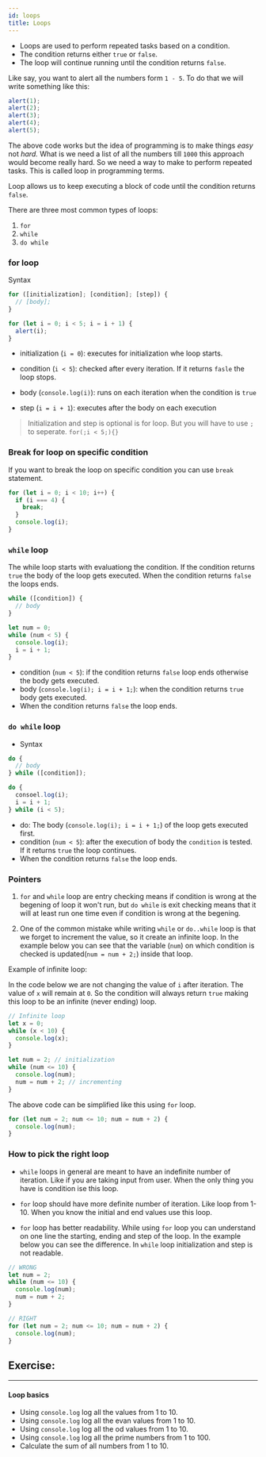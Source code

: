 ```yaml
---
id: loops
title: Loops
---
```


- Loops are used to perform repeated tasks based on a condition.
- The condition returns either `true` or `false`.
- The loop will continue running until the condition returns `false`.

Like say, you want to alert all the numbers form `1 - 5`. To do that we will write something like this:

```js
alert(1);
alert(2);
alert(3);
alert(4);
alert(5);
```

The above code works but the idea of programming is to make things _easy_ not _hard._ What is we need a list of all the numbers till `1000` this approach would become really hard. So we need a way to make to perform repeated tasks. This is called loop in programming terms.

Loop allows us to keep executing a block of code until the condition returns `false`.

There are three most common types of loops:

1. `for`
2. `while`
3. `do while`

### for loop

Syntax

```js
for ([initialization]; [condition]; [step]) {
  // [body];
}
```

```js
for (let i = 0; i < 5; i = i + 1) {
  alert(i);
}
```

- initialization (`i = 0`): executes for initialization whe loop starts.

- condition (`i < 5`): checked after every iteration. If it returns `fasle` the loop stops.

- body (`console.log(i)`): runs on each iteration when the condition is `true`

- step (`i = i + 1`): executes after the body on each execution

> Initialization and step is optional is for loop. But you will have to use `;` to seperate. `for(;i < 5;){}`

### Break for loop on specific condition

If you want to break the loop on specific condition you can use `break` statement.

```js
for (let i = 0; i < 10; i++) {
  if (i === 4) {
    break;
  }
  console.log(i);
}
```

### `while` loop

The while loop starts with evaluationg the condition. If the condition returns `true` the body of the loop gets executed. When the condition returns `false` the loops ends.

```js
while ([condition]) {
  // body
}
```

```js
let num = 0;
while (num < 5) {
  console.log(i);
  i = i + 1;
}
```

- condition (`num < 5`): if the condition returns `false` loop ends otherwise the body gets executed.
- body (`console.log(i); i = i + 1;`): when the condition returns `true` body gets executed.
- When the condition returns `false` the loop ends.

### `do while` loop

- Syntax

```js
do {
  // body
} while ([condition]);
```

```js
do {
  consoel.log(i);
  i = i + 1;
} while (i < 5);
```

- do: The body (`console.log(i); i = i + 1;`) of the loop gets executed first.
- condition (`num < 5`): after the execution of body the `condition` is tested. If it returns `true` the loop continues.
- When the condition returns `false` the loop ends.

### Pointers

1. `for` and `while` loop are entry checking means if condition is wrong at the begening of loop it won't run, but `do while` is exit checking means that it will at least run one time even if condition is wrong at the begening.

2. One of the common mistake while writing `while` or `do..while` loop is that we forget to increment the value, so it create an infinite loop. In the example below you can see that the variable (`num`) on which condition is checked is updated(`num = num + 2;`) inside that loop.

Example of infinite loop:

In the code below we are not changing the value of `i` after iteration. The value of `x` will remain at `0`. So the condition will always return `true` making this loop to be an infinite (never ending) loop.

```js
// Infinite loop
let x = 0;
while (x < 10) {
  console.log(x);
}
```

```js {4}
let num = 2; // initialization
while (num <= 10) {
  console.log(num);
  num = num + 2; // incrementing
}
```

The above code can be simplified like this using `for` loop.

```js
for (let num = 2; num <= 10; num = num + 2) {
  console.log(num);
}
```

### How to pick the right loop

- `while` loops in general are meant to have an indefinite number of iteration. Like if you are taking input from user. When the only thing you have is condition ise this loop.

- `for` loop should have more definite number of iteration. Like loop from 1-10. When you know the initial and end values use this loop.

- `for` loop has better readability. While using `for` loop you can understand on one line the starting, ending and step of the loop. In the example below you can see the difference. In `while` loop initialization and step is not readable.

```js
// WRONG
let num = 2;
while (num <= 10) {
  console.log(num);
  num = num + 2;
}
```

```js
// RIGHT
for (let num = 2; num <= 10; num = num + 2) {
  console.log(num);
}
```

## Exercise:

---

#### Loop basics

- Using `console.log` log all the values from 1 to 10.
- Using `console.log` log all the evan values from 1 to 10.
- Using `console.log` log all the od values from 1 to 10.
- Using `console.log` log all the prime numbers from 1 to 100.
- Calculate the sum of all numbers from 1 to 10.
